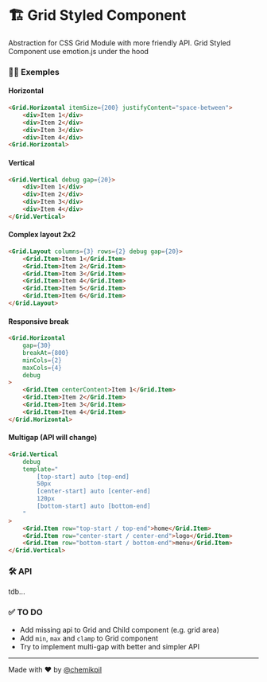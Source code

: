# 🏗 Grid Styled Component

Abstraction for CSS Grid Module with more friendly API. Grid Styled Component use emotion.js under the hood

### 👨‍💻 Exemples

#### Horizontal

```HTML
<Grid.Horizontal itemSize={200} justifyContent="space-between">
    <div>Item 1</div>
    <div>Item 2</div>
    <div>Item 3</div>
    <div>Item 4</div>
<Grid.Horizontal>
```

#### Vertical

```HTML
<Grid.Vertical debug gap={20}>
    <div>Item 1</div>
    <div>Item 2</div>
    <div>Item 3</div>
    <div>Item 4</div>
</Grid.Vertical>
```

#### Complex layout 2x2

```HTML
<Grid.Layout columns={3} rows={2} debug gap={20}>
    <Grid.Item>Item 1</Grid.Item>
    <Grid.Item>Item 2</Grid.Item>
    <Grid.Item>Item 3</Grid.Item>
    <Grid.Item>Item 4</Grid.Item>
    <Grid.Item>Item 5</Grid.Item>
    <Grid.Item>Item 6</Grid.Item>
</Grid.Layout>
```

#### Responsive break

```HTML
<Grid.Horizontal
    gap={30}
    breakAt={800}
    minCols={2}
    maxCols={4}
    debug
>
    <Grid.Item centerContent>Item 1</Grid.Item>
    <Grid.Item>Item 2</Grid.Item>
    <Grid.Item>Item 3</Grid.Item>
    <Grid.Item>Item 4</Grid.Item>
</Grid.Horizontal>
```

#### Multigap (API will change)

```HTML
<Grid.Vertical
    debug
    template="
        [top-start] auto [top-end]
        50px
        [center-start] auto [center-end]
        120px
        [bottom-start] auto [bottom-end]
    "
>
    <Grid.Item row="top-start / top-end">home</Grid.Item>
    <Grid.Item row="center-start / center-end">logo</Grid.Item>
    <Grid.Item row="bottom-start / bottom-end">menu</Grid.Item>
</Grid.Vertical>
```

### 🛠 API

tdb...

### ✅ TO DO

-   Add missing api to Grid and Child component (e.g. grid area)
-   Add `min`, `max` and `clamp` to Grid component
-   Try to implement multi-gap with better and simpler API

---

Made with ❤️ by [@chemikpil](https://twitter.com/chemikpil)
